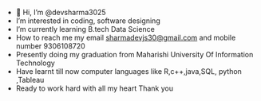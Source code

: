 - 👋 Hi, I’m @devsharma3025
-  I’m interested in coding, software designing 
-  I’m currently learning B.tech Data Science 
- How to reach me my email sharmadevjs30@gmail.com and mobile number 9306108720
- Presently doing my graduation from Maharishi University Of Information Technology
- Have learnt till now computer languages like R,c++,java,SQL, python ,Tableau
- Ready to work hard with all my heart 
Thank you 
